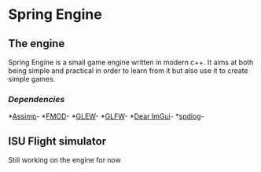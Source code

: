 # Spring Engine

## **The engine**

Spring Engine is a small game engine written in modern c++. It aims at both being simple and practical in order to learn from it but also use it to create simple games.

### *Dependencies*
*[Assimp](http://assimp.org/)-
*[FMOD](https://www.fmod.com/)-
*[GLEW](https://github.com/nigels-com/glew)-
*[GLFW](https://www.glfw.org/)-
*[Dear ImGui](https://github.com/ocornut/imgui)-
*[spdlog](https://github.com/gabime/spdlog)-


## **ISU Flight simulator**

Still working on the engine for now